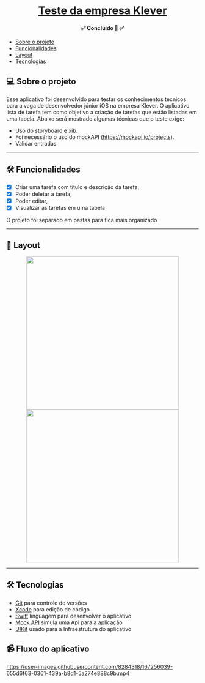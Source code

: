 <h1 align="center">
     <a href="#" alt="">Teste da empresa Klever</a>
</h1>

<h4 align="center">
	 ✅  Concluído 🚀 ✅
</h4>

<!--ts-->
   * [Sobre o projeto](#-sobre-o-projeto)
   * [Funcionalidades](#-funcionalidades)
   * [Layout](#-layout)
   * [Tecnologias](#-tecnologias)

<!--te-->

## 💻 Sobre o projeto

  Esse aplicativo foi desenvolvido para testar os conhecimentos tecnicos para a vaga de desenvolvedor júnior iOS na empresa Klever.
O aplicativo lista de tarefa tem como objetivo a criação de tarefas que estão listadas em uma tabela.
Abaixo será mostrado algumas técnicas que o teste exige:
 
- Uso do storyboard e xib.
- Foi necessário o uso do mockAPI (https://mockapi.io/projects).
- Validar entradas

---

## 🛠 Funcionalidades 
  
  - [x] Criar uma tarefa com título e descrição da tarefa,
  - [x] Poder deletar a tarefa,
  - [x] Poder editar, 
  - [x] Visualizar as tarefas em uma tabela
 
 O projeto foi separado em pastas para fica mais organizado
 
---
  
## 🎨 Layout

<p align="center">
  
 <img src="https://user-images.githubusercontent.com/8284318/164238244-535d1c4a-ebc6-4d77-98d7-cdc3e33d15d6.png" width="400px">
 <img src="https://user-images.githubusercontent.com/8284318/164031618-0704b0b5-c71b-482d-baf4-701084ee6cbf.png" width="400px">	
   
</p>

---

## 🛠 Tecnologias

* [Git](https://git-scm.com) para controle de versões
* [Xcode](https://developer.apple.com/xcode/) para edição de código
* [Swift](https://www.apple.com/br/swift/) linguagem para desenvolver o aplicativo
* [Mock API](https://mockapi.io) simula uma Api para a aplicação
* [UIKit](https://developer.apple.com/documentation/uikit) usado para a Infraestrutura do aplicativo


## 📹 Fluxo do aplicativo



https://user-images.githubusercontent.com/8284318/167256039-655d6f63-0361-439a-b8d1-5a274e888c9b.mp4




  
  
